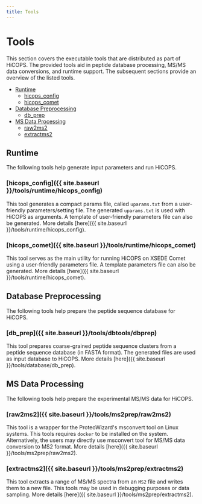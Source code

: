 ```yaml
---
title: Tools
---
```


# Tools
<a id="markdown-tools" name="tools"></a>
This section covers the executable tools that are distributed as part of HiCOPS. The provided tools aid in peptide database processing, MS/MS data conversions, and runtime support. The subsequent sections provide an overview of the listed tools.

<!-- TOC -->

- [Runtime](#runtime)
  - [hicops_config](#hicops_config-sitebaseurl-toolsruntimehicops_config)
  - [hicops_comet](#hicops_comet-sitebaseurl-toolsruntimehicops_comet)
- [Database Preprocessing](#database-preprocessing)
  - [db_prep](#db_prep-sitebaseurl-toolsdbtoolsdbprep)
- [MS Data Processing](#ms-data-processing)
  - [raw2ms2](#raw2ms2-sitebaseurl-toolsms2prepraw2ms2)
  - [extractms2](#extractms2-sitebaseurl-toolsms2prepextractms2)

<!-- /TOC -->

## Runtime
<a id="markdown-runtime" name="runtime"></a>
The following tools help generate input parameters and run HiCOPS.

### [hicops_config]({{ site.baseurl }}/tools/runtime/hicops_config)
<a id="markdown-hicops_config" name="hicops_config"></a>
This tool generates a compact params file, called `uparams.txt` from a user-friendly parameters/setting file. The generated `uparams.txt` is used with HiCOPS as arguments. A template of user-friendly parameters file can also be generated. More details [here]({{ site.baseurl }}/tools/runtime/hicops_config).

### [hicops_comet]({{ site.baseurl }}/tools/runtime/hicops_comet)
<a id="markdown-hicops_comet" name="hicops_comet"></a>
This tool serves as the main utility for running HiCOPS on XSEDE Comet using a user-friendly parameters file. A template parameters file can also be generated. More details [here]({{ site.baseurl }}/tools/runtime/hicops_comet).

## Database Preprocessing
<a id="markdown-database-preprocessing" name="database-preprocessing"></a>
The following tools help prepare the peptide sequence database for HiCOPS.

### [db_prep]({{ site.baseurl }}/tools/dbtools/dbprep)
<a id="markdown-db_prep" name="db_prep"></a>
This tool prepares coarse-grained peptide sequence clusters from a peptide sequence database (in FASTA format). The generated files are used as input database to HiCOPS. More details [here]({{ site.baseurl }}/tools/database/db_prep).

## MS Data Processing
<a id="markdown-ms-data-processing" name="ms-data-processing"></a>
The following tools help prepare the experimental MS/MS data for HiCOPS.

### [raw2ms2]({{ site.baseurl }}/tools/ms2prep/raw2ms2)
<a id="markdown-raw2ms2" name="raw2ms2"></a>
This tool is a wrapper for the ProteoWizard's msconvert tool on Linux systems. This tools requires `docker` to be installed on the system. Alternatively, the users may directly use msconvert tool for MS/MS data conversion to MS2 format. More details [here]({{ site.baseurl }}/tools/ms2prep/raw2ms2).

### [extractms2]({{ site.baseurl }}/tools/ms2prep/extractms2)
<a id="markdown-extractms2" name="extractms2"></a>
This tool extracts a range of MS/MS spectra from an `MS2` file and writes them to a new file. This tools may be used in debugging purposes or data sampling. More details [here]({{ site.baseurl }}/tools/ms2prep/extractms2).